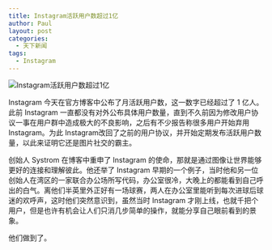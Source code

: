 ```yaml
---
title: Instagram活跃用户数超过1亿
author: Paul
layout: post
categories:
  - 天下新闻
tags:
  - Instagram
---
```




![Instagram活跃用户数超过1亿](http://img.hz.mk/2013-0103/instagram-100000000.jpg)

Instagram 今天在官方博客中公布了月活跃用户数，这一数字已经超过了 1 亿人。此前 Instagram 一直都没有对外公布具体用户数量，直到不久前因为修改用户协议一事在用户群中造成极大的不良影响，之后有不少报告称很多用户开始弃用 Instagram。为此 Instagram改回了之前的用户协议，并开始定期发布活跃用户数量，以此来证明它还是图片社交的霸主。

创始人 Systrom 在博客中重申了 Instagram 的使命，那就是通过图像让世界能够更好的连接和理解彼此。他还举了 Instagram 早期的一个例子，当时他和另一位创始人在湾区的一家联合办公场所写代码，办公室很冷，大晚上的都能看到自己呼出的白气。离他们半英里外正好有一场球赛，两人在办公室里能听到每次进球后球迷的欢呼声，这时他们突然意识到，虽然当时 Instagram 才刚上线，也就千把个用户，但是也许有机会让人们只消几步简单的操作，就能分享自己眼前看到的景象。

他们做到了。